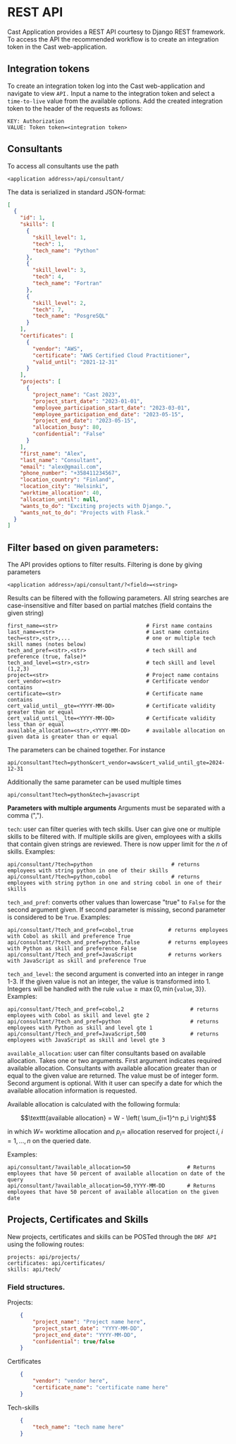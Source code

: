 # REST API

Cast Application provides a REST API courtesy to Django REST framework. To access the API the recommended workflow is to create an integration token in the Cast web-application. 

## Integration tokens

To create an integration token log into the Cast web-application and navigate to view `API.` Input a name to the integration token and select a `time-to-live` value from the available options. Add the created integration token to the header of the requests as follows:
```
KEY: Authorization
VALUE: Token token=<integration token>
```

## Consultants

To access all consultants use the path

```
<application address>/api/consultant/
```

The data is serialized in standard JSON-format:

```json
[
  {
    "id": 1,
    "skills": [
      {
        "skill_level": 1,
        "tech": 1,
        "tech_name": "Python"
      },
      {
        "skill_level": 3,
        "tech": 4,
        "tech_name": "Fortran"
      },
      {
        "skill_level": 2,
        "tech": 7,
        "tech_name": "PosgreSQL"
      }
    ],
    "certificates": [
      {
        "vendor": "AWS",
        "certificate": "AWS Certified Cloud Practitioner",
        "valid_until": "2021-12-31"
      }
    ],
    "projects": [
      {
        "project_name": "Cast 2023",
        "project_start_date": "2023-01-01",
        "employee_participation_start_date": "2023-03-01",
        "employee_participation_end_date": "2023-05-15",
        "project_end_date": "2023-05-15",
        "allocation_busy": 80,
        "confidential": "False"
      }
    ],
    "first_name": "Alex",
    "last_name": "Consultant",
    "email": "alex@gmail.com",
    "phone_number": "+358411234567",
    "location_country": "Finland",
    "location_city": "Helsinki",
    "worktime_allocation": 40,
    "allocation_until": null,
    "wants_to_do": "Exciting projects with Django.",
    "wants_not_to_do": "Projects with Flask."
  }
]
```

## Filter based on given parameters:

The API provides options to filter results. Filtering is done by giving parameters

```
<application address>/api/consultant/?<field>=<string>
```

Results can be filtered with the following parameters. All string searches are case-insensitive and filter based on partial matches (field contains the given string)

```
first_name=<str>                            # First name contains
last_name=<str>                             # Last name contains
tech=<str>,<str>,...                        # one or multiple tech skill names (notes below)
tech_and_pref=<str>,<str>                   # tech skill and preference (true, false)*
tech_and_level=<str>,<str>                  # tech skill and level (1,2,3)
project=<str>                               # Project name contains
cert_vendor=<str>                           # Certificate vendor contains
certificate=<str>                           # Certificate name contains
cert_valid_until__gte=<YYYY-MM-DD>          # Certificate validity greater than or equal
cert_valid_until__lte=<YYYY-MM-DD>          # Certificate validity less than or equal
available_allocation=<str>,<YYYY-MM-DD>     # available allocation on given data is greater than or equal
```

The parameters can be chained together. For instance

```
api/consultant?tech=python&cert_vendor=aws&cert_valid_until_gte=2024-12-31
```

Additionally the same parameter can be used multiple times

```
api/consultant?tech=python&tech=javascript
```

**Parameters with multiple arguments**
Arguments must be separated with a comma (",").

`tech`: user can filter queries with tech skills. User can give one or multiple skills to be filtered with. If multiple skills are given, employees with a skills that contain given strings are reviewed. There is now upper limit for the $n$ of skills. Examples:

```
api/consultant/?tech=python                         # returns employees with string python in one of their skills
api/consultant/?tech=python,cobol                   # returns employees with string python in one and string cobol in one of their skills
```

`tech_and_pref`: converts other values than lowercase "true" to `False` for the second argument given. If second parameter is missing, second parameter is considered to be `True`. Examples:

```
api/consultant/?tech_and_pref=cobol,true           # returns employees with Cobol as skill and preference True
api/consultant/?tech_and_pref=python,false         # returns employees with Python as skill and preference False
api/consultant/?tech_and_pref=JavaScript           # returns workers with JavaScript as skill and preference True
```

`tech_and_level`: the second argument is converted into an integer in range 1-3. If the given value is not an integer, the value is transformed into 1. Integers will be handled with the rule $\texttt{value}\ge\max\{0, \min\{\texttt{value}, 3\}\}$. Examples:

```
api/consultant/?tech_and_pref=cobol,2                     # returns employees with Cobol as skill and level gte 2
api/consultant/?tech_and_pref=python                      # returns employees with Python as skill and level gte 1
api/consultant/?tech_and_pref=JavaScript,500              # returns employees with JavaScript as skill and level gte 3
```


`available_allocation`: user can filter consultants based on available allocation. Takes one or two arguments. First argument indicates required available allocation. Consultants with available allocation greater than or equal to the given value are returned. The value must be of integer form. Second argument is optional. With it user can specify a date for which the available allocation information is requested.  

Available allocation is calculated with the following formula: 

$$\texttt{available allocation} = W - \left( \sum_{i=1}^n p_i \right)$$ 

in which $W=$ worktime allocation and $p_i=$ allocation reserved for project $i$, $i=1, \ldots, n$ on the queried date.  

Examples:

```
api/consultant/?available_allocation=50                  # Returns employees that have 50 percent of available allocation on date of the query
api/consultant/?available_allocation=50,YYYY-MM-DD       # Returns employees that have 50 percent of available allocation on the given date
```

## Projects, Certificates and Skills
New projects, certificates and skills can be POSTed through the `DRF API` using the following routes:
```
projects: api/projects/
certificates: api/certificates/
skills: api/tech/
```

### Field structures.

Projects: 
```json
    {
        "project_name": "Project name here",
        "project_start_date": "YYYY-MM-DD",
        "project_end_date": "YYYY-MM-DD",
        "confidential": true/false
    }
```

Certificates
```json
    {
        "vendor": "vendor here",
        "certificate_name": "certificate name here"
    }
```

Tech-skills
```json
    {
        "tech_name": "tech name here"
    }
```
